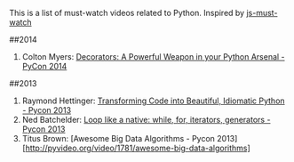 This is a list of must-watch videos related to Python. Inspired by [js-must-watch](https://github.com/bolshchikov/js-must-watch)



##2014

1. Colton Myers: [Decorators: A Powerful Weapon in your Python Arsenal - PyCon 2014](https://www.youtube.com/watch?v=9oyr0mocZTg&feature=youtu.be)


##2013

1. Raymond Hettinger: [Transforming Code into Beautiful, Idiomatic Python - Pycon 2013](http://pyvideo.org/video/1780/transforming-code-into-beautiful-idiomatic-pytho)
2. Ned Batchelder: [Loop like a native: while, for, iterators, generators - Pycon 2013](http://pyvideo.org/video/1758/loop-like-a-native-while-for-iterators-genera)
3. Titus Brown: [Awesome Big Data Algorithms - Pycon 2013][http://pyvideo.org/video/1781/awesome-big-data-algorithms]

